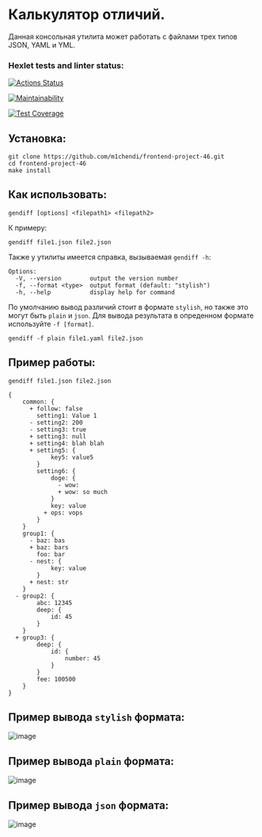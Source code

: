# Калькулятор отличий.
Данная консольная утилита может работать с файлами трех типов JSON, YAML и YML. 
### Hexlet tests and linter status:
[![Actions Status](https://github.com/m1chendi/frontend-project-46/workflows/hexlet-check/badge.svg)](https://github.com/m1chendi/frontend-project-46/actions)

[![Maintainability](https://api.codeclimate.com/v1/badges/f2749a289ba383eaebbc/maintainability)](https://codeclimate.com/github/m1chendi/frontend-project-46/maintainability)

[![Test Coverage](https://api.codeclimate.com/v1/badges/f2749a289ba383eaebbc/test_coverage)](https://codeclimate.com/github/m1chendi/frontend-project-46/test_coverage)

## Установка: 
```
git clone https://github.com/m1chendi/frontend-project-46.git
cd frontend-project-46
make install
```

## Как использовать:
```
gendiff [options] <filepath1> <filepath2>
```
К примеру:
```
gendiff file1.json file2.json
```
Также у утилиты имеется справка, вызываемая `gendiff -h`:
```
Options:
  -V, --version        output the version number
  -f, --format <type>  output format (default: "stylish")
  -h, --help           display help for command
```
По умолчанию вывод различий стоит в формате `stylish`, но также это могут быть `plain` и `json`. Для вывода результата в опреденном формате используйте `-f [format]`.
```
gendiff -f plain file1.yaml file2.json
```
## Пример работы:
```
gendiff file1.json file2.json

{
    common: {
      + follow: false
        setting1: Value 1
      - setting2: 200
      - setting3: true
      + setting3: null
      + setting4: blah blah
      + setting5: {
            key5: value5
        }
        setting6: {
            doge: {
              - wow:
              + wow: so much
            }
            key: value
          + ops: vops
        }
    }
    group1: {
      - baz: bas
      + baz: bars
        foo: bar
      - nest: {
            key: value
        }
      + nest: str
    }
  - group2: {
        abc: 12345
        deep: {
            id: 45
        }
    }
  + group3: {
        deep: {
            id: {
                number: 45
            }
        }
        fee: 100500
    }
}
```
## Пример вывода `stylish` формата:
![image](https://github.com/m1chendi/frontend-project-46/assets/113183708/77cb32f3-5570-4530-810e-3119eadca023)

## Пример вывода `plain` формата:
![image](https://github.com/m1chendi/frontend-project-46/assets/113183708/e5f355c4-a99c-4068-95ac-58771cb0c41f)

## Пример вывода `json` формата:
![image](https://github.com/m1chendi/frontend-project-46/assets/113183708/b0af587c-4d2a-434b-bc62-2e832f8648c0)

